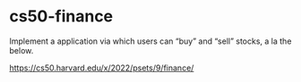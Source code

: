 # cs50-finance
Implement a application via which users can “buy” and “sell” stocks, a la the below.

https://cs50.harvard.edu/x/2022/psets/9/finance/
